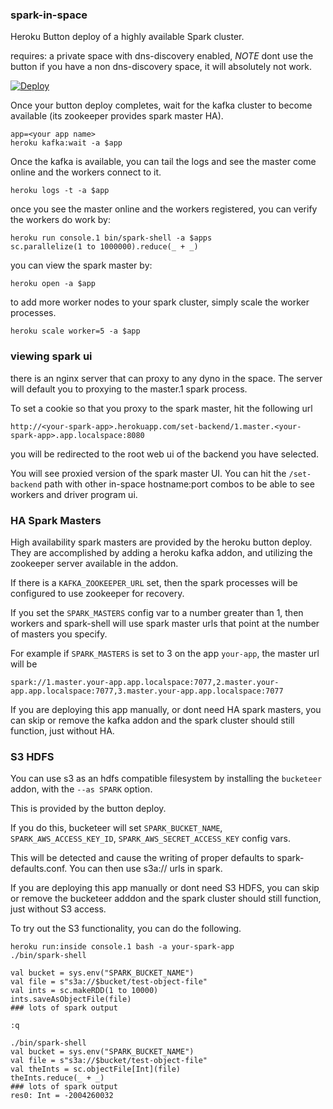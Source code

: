 ### spark-in-space 

Heroku Button deploy of a highly available Spark cluster.

requires: a private space with dns-discovery enabled, *NOTE* dont use the button if you have a non dns-discovery space, it will absolutely not work.

[![Deploy](https://www.herokucdn.com/deploy/button.svg)](https://heroku.com/deploy?template=https://github.com/heroku/spark-in-space/tree/button)


Once your button deploy completes, wait for the kafka cluster to become available (its zookeeper provides spark master HA).

```
app=<your app name>
heroku kafka:wait -a $app
```

Once the kafka is available, you can tail the logs and see the master come online and the workers connect to it.

```
heroku logs -t -a $app
```

once you see the master online and the workers registered, you can verify the workers do work by:

```
heroku run console.1 bin/spark-shell -a $apps
sc.parallelize(1 to 1000000).reduce(_ + _)
```

you can view the spark master by:

```
heroku open -a $app
```

to add more worker nodes to your spark cluster, simply scale the worker processes.

```
heroku scale worker=5 -a $app
```

### viewing spark ui

there is an nginx server that can proxy to any dyno in the space. The server will default you to proxying to the master.1 spark process.

To set a cookie so that you proxy to the spark master, hit the following url

`http://<your-spark-app>.herokuapp.com/set-backend/1.master.<your-spark-app>.app.localspace:8080`

you will be redirected to the root web ui of the backend you have selected.

You will see proxied version of the spark master UI. You can hit the `/set-backend` path with other in-space hostname:port combos
to be able to see workers and driver program ui.

### HA Spark Masters

High availability spark masters are provided by the heroku button deploy. They are accomplished by adding a heroku kafka addon, and utilizing the zookeeper server available in the addon.

If there is a `KAFKA_ZOOKEEPER_URL` set, then the spark processes will be configured to use zookeeper for recovery.

If you set the `SPARK_MASTERS` config var to a number greater than 1, then workers and spark-shell will use spark master urls that point at
the number of masters you specify.

For example if `SPARK_MASTERS` is set to 3 on the app `your-app`, the master url will be

`spark://1.master.your-app.app.localspace:7077,2.master.your-app.app.localspace:7077,3.master.your-app.app.localspace:7077`

If you are deploying this app manually, or dont need HA spark masters, you can skip or remove the kafka addon and the spark cluster should still function, just without HA.

### S3 HDFS

You can use s3 as an hdfs compatible filesystem by installing the `bucketeer` addon, with the `--as SPARK` option. 

This is provided by the button deploy.

If you do this, bucketeer will set `SPARK_BUCKET_NAME`, `SPARK_AWS_ACCESS_KEY_ID`, `SPARK_AWS_SECRET_ACCESS_KEY` config vars.

This will be detected and cause the writing of proper defaults to spark-defaults.conf. You can then use s3a:// urls in spark.

If you are deploying this app manually or dont need S3 HDFS, you can skip or remove the bucketeer adddon and the spark cluster should still function, just without S3 access.

To try out the S3 functionality, you can do the following.

```
heroku run:inside console.1 bash -a your-spark-app
./bin/spark-shell

val bucket = sys.env("SPARK_BUCKET_NAME")
val file = s"s3a://$bucket/test-object-file"
val ints = sc.makeRDD(1 to 10000)
ints.saveAsObjectFile(file)
### lots of spark output

:q

./bin/spark-shell
val bucket = sys.env("SPARK_BUCKET_NAME")
val file = s"s3a://$bucket/test-object-file"
val theInts = sc.objectFile[Int](file)
theInts.reduce(_ + _)
### lots of spark output
res0: Int = -2004260032
```

